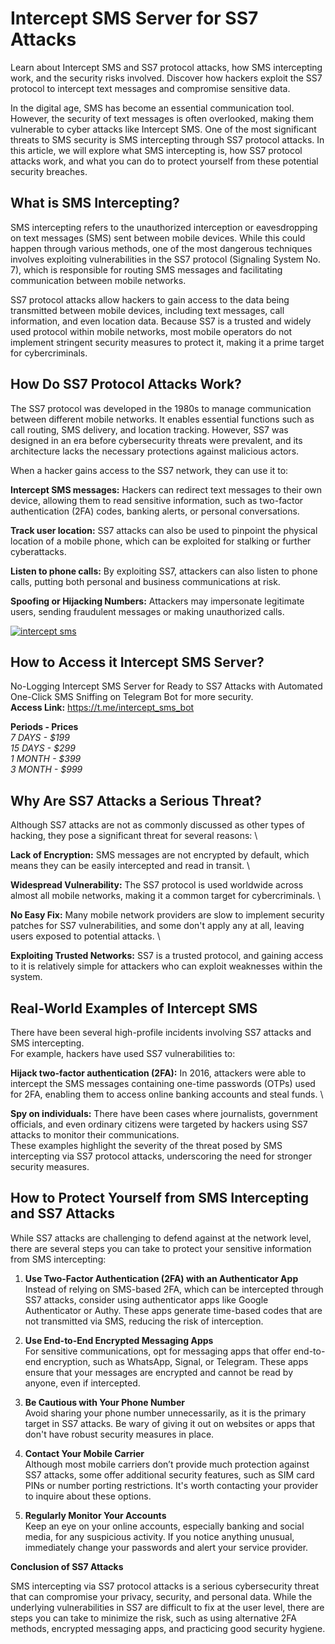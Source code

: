 # Intercept SMS Server for SS7 Attacks 
Learn about Intercept SMS and SS7 protocol attacks, how SMS intercepting work, and the security risks involved. Discover how hackers exploit the SS7 protocol to intercept text messages and compromise sensitive data.

In the digital age, SMS has become an essential communication tool. However, the security of text messages is often overlooked, making them vulnerable to cyber attacks like Intercept SMS. One of the most significant threats to SMS security is SMS intercepting through SS7 protocol attacks. In this article, we will explore what SMS intercepting is, how SS7 protocol attacks work, and what you can do to protect yourself from these potential security breaches.

## What is SMS Intercepting?
SMS intercepting refers to the unauthorized interception or eavesdropping on text messages (SMS) sent between mobile devices.
While this could happen through various methods, one of the most dangerous techniques involves exploiting vulnerabilities in the SS7 protocol (Signaling System No. 7), which is responsible for routing SMS messages and facilitating communication between mobile networks.

SS7 protocol attacks allow hackers to gain access to the data being transmitted between mobile devices, including text messages, call information, and even location data.
Because SS7 is a trusted and widely used protocol within mobile networks, most mobile operators do not implement stringent security measures to protect it, making it a prime target for cybercriminals.


## How Do SS7 Protocol Attacks Work?
The SS7 protocol was developed in the 1980s to manage communication between different mobile networks. It enables essential functions such as call routing, SMS delivery, and location tracking. 
However, SS7 was designed in an era before cybersecurity threats were prevalent, and its architecture lacks the necessary protections against malicious actors.

When a hacker gains access to the SS7 network, they can use it to:

**Intercept SMS messages:** Hackers can redirect text messages to their own device, allowing them to read sensitive information, such as two-factor authentication (2FA) codes, banking alerts, or personal conversations.

**Track user location:** SS7 attacks can also be used to pinpoint the physical location of a mobile phone, which can be exploited for stalking or further cyberattacks.

**Listen to phone calls:** By exploiting SS7, attackers can also listen to phone calls, putting both personal and business communications at risk.

**Spoofing or Hijacking Numbers:** Attackers may impersonate legitimate users, sending fraudulent messages or making unauthorized calls.

<a href="https://t.me/intercept_sms_bot"><img src="https://i.ibb.co/jbDtZbJ/intercept-sms.png" alt="intercept sms" border="0"></a>

## How to Access it Intercept SMS Server?
No-Logging Intercept SMS Server for Ready to SS7 Attacks with Automated One-Click SMS Sniffing on Telegram Bot for more security. \
**Access Link:** https://t.me/intercept_sms_bot

**Periods - Prices** \
_7 DAYS - $199_ \
_15 DAYS - $299_ \
_1 MONTH - $399_ \
_3 MONTH - $999_

## Why Are SS7 Attacks a Serious Threat?
Although SS7 attacks are not as commonly discussed as other types of hacking, they pose a significant threat for several reasons: \

**Lack of Encryption:** SMS messages are not encrypted by default, which means they can be easily intercepted and read in transit. \

**Widespread Vulnerability:** The SS7 protocol is used worldwide across almost all mobile networks, making it a common target for cybercriminals. \

**No Easy Fix:** Many mobile network providers are slow to implement security patches for SS7 vulnerabilities, and some don't apply any at all, leaving users exposed to potential attacks. \

**Exploiting Trusted Networks:** SS7 is a trusted protocol, and gaining access to it is relatively simple for attackers who can exploit weaknesses within the system.


## Real-World Examples of Intercept SMS
There have been several high-profile incidents involving SS7 attacks and SMS intercepting. \
For example, hackers have used SS7 vulnerabilities to:

**Hijack two-factor authentication (2FA):** In 2016, attackers were able to intercept the SMS messages containing one-time passwords (OTPs) used for 2FA, enabling them to access online banking accounts and steal funds. \

**Spy on individuals:** There have been cases where journalists, government officials, and even ordinary citizens were targeted by hackers using SS7 attacks to monitor their communications. \
These examples highlight the severity of the threat posed by SMS intercepting via SS7 protocol attacks, underscoring the need for stronger security measures.


## How to Protect Yourself from SMS Intercepting and SS7 Attacks
While SS7 attacks are challenging to defend against at the network level, there are several steps you can take to protect your sensitive information from SMS intercepting:

1. **Use Two-Factor Authentication (2FA) with an Authenticator App** \
Instead of relying on SMS-based 2FA, which can be intercepted through SS7 attacks, consider using authenticator apps like Google Authenticator or Authy. These apps generate time-based codes that are not transmitted via SMS, reducing the risk of interception.

2. **Use End-to-End Encrypted Messaging Apps** \
For sensitive communications, opt for messaging apps that offer end-to-end encryption, such as WhatsApp, Signal, or Telegram. These apps ensure that your messages are encrypted and cannot be read by anyone, even if intercepted.

3. **Be Cautious with Your Phone Number** \
Avoid sharing your phone number unnecessarily, as it is the primary target in SS7 attacks. Be wary of giving it out on websites or apps that don't have robust security measures in place.

4. **Contact Your Mobile Carrier** \
Although most mobile carriers don’t provide much protection against SS7 attacks, some offer additional security features, such as SIM card PINs or number porting restrictions. It's worth contacting your provider to inquire about these options.

5. **Regularly Monitor Your Accounts** \
Keep an eye on your online accounts, especially banking and social media, for any suspicious activity. If you notice anything unusual, immediately change your passwords and alert your service provider.



**Conclusion of SS7 Attacks**

SMS intercepting via SS7 protocol attacks is a serious cybersecurity threat that can compromise your privacy, security, and personal data. While the underlying vulnerabilities in SS7 are difficult to fix at the user level, there are steps you can take to minimize the risk, such as using alternative 2FA methods, encrypted messaging apps, and practicing good security hygiene.
